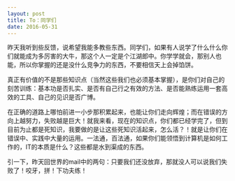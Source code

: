```yaml
---
layout: post
title: To：同学们
date: 2016-05-31
---
```

昨天我听到些反馈，说希望我能多教些东西。同学们，如果有人说学了什么什么你们就能成为多厉害的大牛，那这个人一定是个江湖郎中。你学学就会，那别人也能，所以你掌握的还是没什么竞争力的东西，不要相信天上会掉馅饼。

真正有价值的不是那些知识点（当然这些我们也必须基本掌握），是你们对自己的刻苦训练：基本功是否扎实、是否有自己行之有效的方法、是否能熟练运用一套高效的工具、自己的见识是否广博。

在正确的道路上哪怕前进一小步那积累起来，也能让你们走向辉煌；而在错误的方向上越努力，失败越是巨大！就我来看，现在的知识点，你们都已经学完了，但到目前为止都是死知识，我要做的是让这些死知识活起来，怎么活？！就是让你们在错误中、实践中大量的运用。一法通，百法通，如果你们能领悟到计算机是如何工作的，IT的本质是什么？这些都是水到渠成的东西。

引一下，昨天回世界的mail中的两句：只要我们还没放弃，那就没人可以说我们失败了！咬牙，拼！下功夫练！